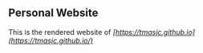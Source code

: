 ## Personal Website

This is the rendered website of *[https://tmasjc.github.io](https://tmasjc.github.io/)*


